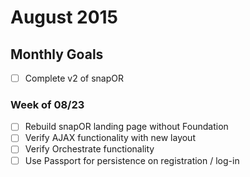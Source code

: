 # August 2015

## Monthly Goals

* [ ] Complete v2 of snapOR

### Week of 08/23

* [ ] Rebuild snapOR landing page without Foundation
* [ ] Verify AJAX functionality with new layout
* [ ] Verify Orchestrate functionality
* [ ] Use Passport for persistence on registration / log-in